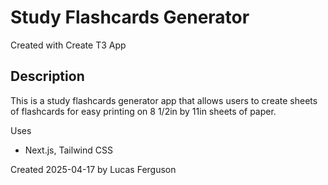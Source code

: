 # Study Flashcards Generator
Created with Create T3 App  

## Description
This is a study flashcards generator app that allows users to create sheets of flashcards for easy printing on 8 1/2in by 11in sheets of paper.

Uses
- Next.js, Tailwind CSS

Created 2025-04-17 by Lucas Ferguson


